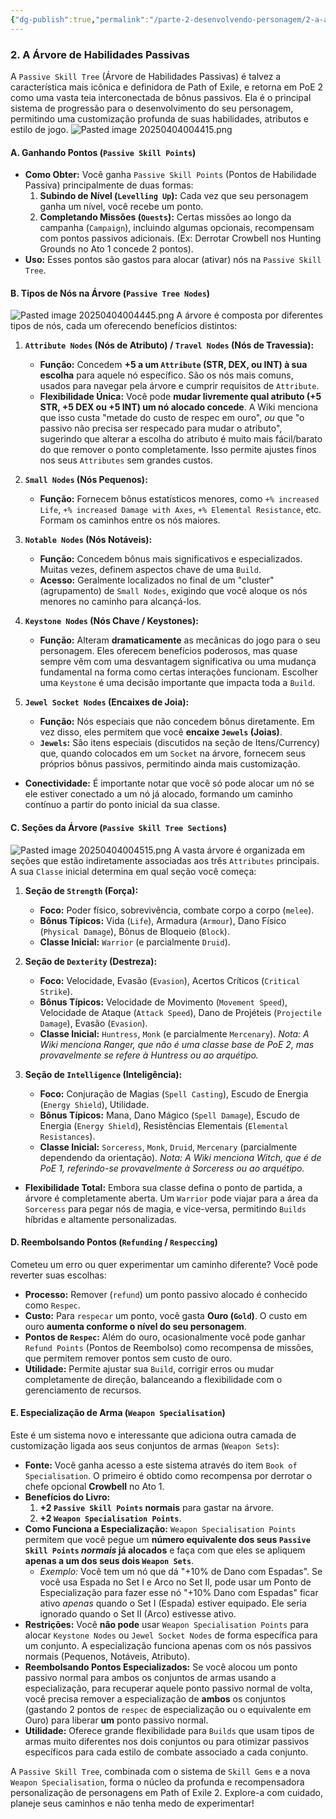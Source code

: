 ```yaml
---
{"dg-publish":true,"permalink":"/parte-2-desenvolvendo-personagem/2-a-arvore-de-habilidades-passivas/"}
---
```


### 2. A Árvore de Habilidades Passivas

A `Passive Skill Tree` (Árvore de Habilidades Passivas) é talvez a característica mais icônica e definidora de Path of Exile, e retorna em PoE 2 como uma vasta teia interconectada de bônus passivos. Ela é o principal sistema de progressão para o desenvolvimento do seu personagem, permitindo uma customização profunda de suas habilidades, atributos e estilo de jogo.
![Pasted image 20250404004415.png](/img/user/ANEXOS/Pasted%20image%2020250404004415.png)
#### A. Ganhando Pontos (`Passive Skill Points`)

*   **Como Obter:** Você ganha `Passive Skill Points` (Pontos de Habilidade Passiva) principalmente de duas formas:
    1.  **Subindo de Nível (`Levelling Up`):** Cada vez que seu personagem ganha um nível, você recebe um ponto.
    2.  **Completando Missões (`Quests`):** Certas missões ao longo da campanha (`Campaign`), incluindo algumas opcionais, recompensam com pontos passivos adicionais. (Ex: Derrotar Crowbell nos Hunting Grounds no Ato 1 concede 2 pontos).
*   **Uso:** Esses pontos são gastos para alocar (ativar) nós na `Passive Skill Tree`.

#### B. Tipos de Nós na Árvore (`Passive Tree Nodes`)
![Pasted image 20250404004445.png](/img/user/ANEXOS/Pasted%20image%2020250404004445.png)
A árvore é composta por diferentes tipos de nós, cada um oferecendo benefícios distintos:

1.  **`Attribute Nodes` (Nós de Atributo) / `Travel Nodes` (Nós de Travessia):**
    *   **Função:** Concedem **+5 a um `Attribute` (STR, DEX, ou INT) à sua escolha** para aquele nó específico. São os nós mais comuns, usados para navegar pela árvore e cumprir requisitos de `Attribute`.
    *   **Flexibilidade Única:** Você pode **mudar livremente qual atributo (+5 STR, +5 DEX ou +5 INT) um nó alocado concede**. A Wiki menciona que isso custa "metade do custo de respec em ouro", *ou* que "o passivo não precisa ser respecado para mudar o atributo", sugerindo que alterar a escolha do atributo é muito mais fácil/barato do que remover o ponto completamente. Isso permite ajustes finos nos seus `Attributes` sem grandes custos.

2.  **`Small Nodes` (Nós Pequenos):**
    *   **Função:** Fornecem bônus estatísticos menores, como `+% increased Life`, `+% increased Damage with Axes`, `+% Elemental Resistance`, etc. Formam os caminhos entre os nós maiores.

3.  **`Notable Nodes` (Nós Notáveis):**
    *   **Função:** Concedem bônus mais significativos e especializados. Muitas vezes, definem aspectos chave de uma `Build`.
    *   **Acesso:** Geralmente localizados no final de um "cluster" (agrupamento) de `Small Nodes`, exigindo que você aloque os nós menores no caminho para alcançá-los.

4.  **`Keystone Nodes` (Nós Chave / Keystones):**
    *   **Função:** Alteram **dramaticamente** as mecânicas do jogo para o seu personagem. Eles oferecem benefícios poderosos, mas quase sempre vêm com uma desvantagem significativa ou uma mudança fundamental na forma como certas interações funcionam. Escolher uma `Keystone` é uma decisão importante que impacta toda a `Build`.

5.  **`Jewel Socket Nodes` (Encaixes de Joia):**
    *   **Função:** Nós especiais que não concedem bônus diretamente. Em vez disso, eles permitem que você **encaixe `Jewels` (Joias)**.
    *   **`Jewels`:** São itens especiais (discutidos na seção de Itens/Currency) que, quando colocados em um `Socket` na árvore, fornecem seus próprios bônus passivos, permitindo ainda mais customização.

*   **Conectividade:** É importante notar que você só pode alocar um nó se ele estiver conectado a um nó já alocado, formando um caminho contínuo a partir do ponto inicial da sua classe.

#### C. Seções da Árvore (`Passive Skill Tree Sections`)
![Pasted image 20250404004515.png](/img/user/ANEXOS/Pasted%20image%2020250404004515.png)
A vasta árvore é organizada em seções que estão indiretamente associadas aos três `Attributes` principais. A sua `Classe` inicial determina em qual seção você começa:

1.  **Seção de `Strength` (Força):**
    *   **Foco:** Poder físico, sobrevivência, combate corpo a corpo (`melee`).
    *   **Bônus Típicos:** Vida (`Life`), Armadura (`Armour`), Dano Físico (`Physical Damage`), Bônus de Bloqueio (`Block`).
    *   **Classe Inicial:** `Warrior` (e parcialmente `Druid`).

2.  **Seção de `Dexterity` (Destreza):**
    *   **Foco:** Velocidade, Evasão (`Evasion`), Acertos Críticos (`Critical Strike`).
    *   **Bônus Típicos:** Velocidade de Movimento (`Movement Speed`), Velocidade de Ataque (`Attack Speed`), Dano de Projéteis (`Projectile Damage`), Evasão (`Evasion`).
    *   **Classe Inicial:** `Huntress`, `Monk` (e parcialmente `Mercenary`). *Nota: A Wiki menciona Ranger, que não é uma classe base de PoE 2, mas provavelmente se refere à Huntress ou ao arquétipo.*

3.  **Seção de `Intelligence` (Inteligência):**
    *   **Foco:** Conjuração de Magias (`Spell Casting`), Escudo de Energia (`Energy Shield`), Utilidade.
    *   **Bônus Típicos:** Mana, Dano Mágico (`Spell Damage`), Escudo de Energia (`Energy Shield`), Resistências Elementais (`Elemental Resistances`).
    *   **Classe Inicial:** `Sorceress`, `Monk`, `Druid`, `Mercenary` (parcialmente dependendo da orientação). *Nota: A Wiki menciona Witch, que é de PoE 1, referindo-se provavelmente à Sorceress ou ao arquétipo.*

*   **Flexibilidade Total:** Embora sua classe defina o ponto de partida, a árvore é completamente aberta. Um `Warrior` pode viajar para a área da `Sorceress` para pegar nós de magia, e vice-versa, permitindo `Builds` híbridas e altamente personalizadas.

#### D. Reembolsando Pontos (`Refunding` / `Respeccing`)

Cometeu um erro ou quer experimentar um caminho diferente? Você pode reverter suas escolhas:

*   **Processo:** Remover (`refund`) um ponto passivo alocado é conhecido como `Respec`.
*   **Custo:** Para `respecar` um ponto, você gasta **Ouro (`Gold`)**. O custo em ouro **aumenta conforme o nível do seu personagem**.
*   **Pontos de `Respec`:** Além do ouro, ocasionalmente você pode ganhar `Refund Points` (Pontos de Reembolso) como recompensa de missões, que permitem remover pontos sem custo de ouro.
*   **Utilidade:** Permite ajustar sua `Build`, corrigir erros ou mudar completamente de direção, balanceando a flexibilidade com o gerenciamento de recursos.

#### E. Especialização de Arma (`Weapon Specialisation`)

Este é um sistema novo e interessante que adiciona outra camada de customização ligada aos seus conjuntos de armas (`Weapon Sets`):

*   **Fonte:** Você ganha acesso a este sistema através do item `Book of Specialisation`. O primeiro é obtido como recompensa por derrotar o chefe opcional **Crowbell** no Ato 1.
*   **Benefícios do Livro:**
    1.  **+2 `Passive Skill Points` normais** para gastar na árvore.
    2.  **+2 `Weapon Specialisation Points`**.
*   **Como Funciona a Especialização:** `Weapon Specialisation Points` permitem que você pegue um **número equivalente dos seus `Passive Skill Points` *normais* já alocados** e faça com que eles se apliquem **apenas a um dos seus dois `Weapon Sets`**.
    *   *Exemplo:* Você tem um nó que dá "+10% de Dano com Espadas". Se você usa Espada no Set I e Arco no Set II, pode usar um Ponto de Especialização para fazer esse nó "+10% Dano com Espadas" ficar ativo *apenas* quando o Set I (Espada) estiver equipado. Ele seria ignorado quando o Set II (Arco) estivesse ativo.
*   **Restrições:** Você **não pode** usar `Weapon Specialisation Points` para alocar `Keystone Nodes` ou `Jewel Socket Nodes` de forma específica para um conjunto. A especialização funciona apenas com os nós passivos normais (Pequenos, Notáveis, Atributo).
*   **Reembolsando Pontos Especializados:** Se você alocou um ponto passivo normal para ambos os conjuntos de armas usando a especialização, para recuperar aquele ponto passivo normal de volta, você precisa remover a especialização de **ambos** os conjuntos (gastando 2 pontos de `respec` de especialização ou o equivalente em Ouro) para liberar **um** ponto passivo normal.
*   **Utilidade:** Oferece grande flexibilidade para `Builds` que usam tipos de armas muito diferentes nos dois conjuntos ou para otimizar passivos específicos para cada estilo de combate associado a cada conjunto.

A `Passive Skill Tree`, combinada com o sistema de `Skill Gems` e a nova `Weapon Specialisation`, forma o núcleo da profunda e recompensadora personalização de personagens em Path of Exile 2. Explore-a com cuidado, planeje seus caminhos e não tenha medo de experimentar!